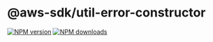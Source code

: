 # @aws-sdk/util-error-constructor

[![NPM version](https://img.shields.io/npm/v/@aws-sdk/util-error-constructor.svg)](https://www.npmjs.com/package/@aws-sdk/util-error-constructor)
[![NPM downloads](https://img.shields.io/npm/dm/@aws-sdk/util-error-constructor.svg)](https://www.npmjs.com/package/@aws-sdk/util-error-constructor)
